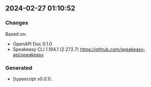 

## 2024-02-27 01:10:52
### Changes
Based on:
- OpenAPI Doc 0.1.0 
- Speakeasy CLI 1.194.1 (2.272.7) https://github.com/speakeasy-api/speakeasy
### Generated
- [typescript v0.0.1] .